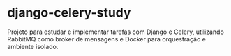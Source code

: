 # django-celery-study
Projeto para estudar e implementar tarefas com Django e Celery, utilizando RabbitMQ como broker de mensagens e Docker para orquestração e ambiente isolado.
